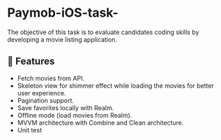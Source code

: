 # Paymob-iOS-task-
The objective of this task is to evaluate candidates coding skills by developing a movie listing application.

## 🚀 Features  
- Fetch movies from API.  
- Skeleton view for shimmer effect while loading the movies for better user experience.
- Pagination support.  
- Save favorites locally with Realm.  
- Offline mode (load movies from Realm).  
- MVVM architecture with Combine and Clean architecture.
- Unit test  
